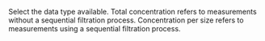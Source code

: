 Select the data type available.
Total concentration refers to measurements without a sequential filtration process.
Concentration per size refers to measurements using a sequential filtration process.
